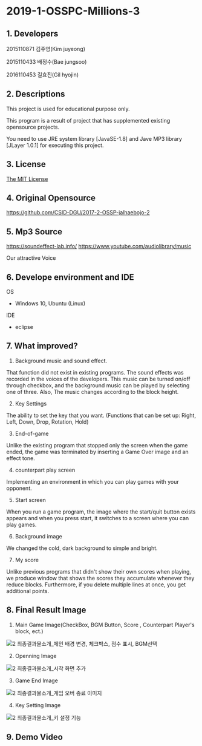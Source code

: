 # 2019-1-OSSPC-Millions-3

## 1. Developers

2015110871 김주영(Kim juyeong)

2015110433 배정수(Bae jungsoo)

2016110453 길효진(Gil hyojin)


## 2. Descriptions

This project is used for educational purpose only.

This program is a result of project that has supplemented existing opensource projects.

You need to use JRE system library [JavaSE-1.8] and Jave MP3 library [JLayer 1.0.1] for executing this project.


## 3. License

[The MIT License](https://opensource.org/licenses/MIT) 


## 4. Original Opensource

https://github.com/CSID-DGU/2017-2-OSSP-jalhaebojo-2

## 5. Mp3 Source

https://soundeffect-lab.info/
https://www.youtube.com/audiolibrary/music

Our attractive Voice

## 6. Develope environment and IDE

OS
 - Windows 10, Ubuntu (Linux)

IDE
 - eclipse

## 7. What improved?

1. Background music and sound effect.

That function did not exist in existing programs.
The sound effects was recorded in the voices of the developers.
This music can be turned on/off through checkbox, and the background music can be played by selecting one of three.
Also, The music changes according to the block height.

2. Key Settings

The ability to set the key that you want. (Functions that can be set up: Right, Left, Down, Drop, Rotation, Hold)

3. End-of-game 

Unlike the existing program that stopped only the screen when the game ended, the game was terminated by inserting a Game Over image and an effect tone.

4. counterpart play screen

Implementing an environment in which you can play games with your opponent.

5. Start screen

When you run a game program, the image where the start/quit button exists appears and when you press start, it switches to a screen where you can play games.

6. Background image

We changed the cold, dark background to simple and bright.

7. My score

Unlike previous programs that didn't show their own scores when playing, we produce window that shows the scores they accumulate whenever they reduce blocks. 
Furthermore, if you delete multiple lines at once, you get additional points.


## 8. Final Result Image 

1. Main Game Image(CheckBox, BGM Button, Score , Counterpart Player's block, ect.)

![2  최종결과물소개_메인 배경 변경, 체크박스, 점수 표시, BGM선택 ](https://user-images.githubusercontent.com/48506699/59550525-904fc200-8fa6-11e9-8d1c-6c6fc705d6c0.PNG)

2. Openning Image

![2  최종결과물소개_시작 화면 추가](https://user-images.githubusercontent.com/48506699/59550543-bd9c7000-8fa6-11e9-8f9b-c3ab81f60db4.PNG)


3. Game End Image

![2  최종결과물소개_게임 오버 종료 이미지](https://user-images.githubusercontent.com/48506699/59550536-aa89a000-8fa6-11e9-96af-11379be1b376.PNG)


4. Key Setting Image

![2  최종결과물소개_키 설정 기능](https://user-images.githubusercontent.com/48506699/59550546-cf7e1300-8fa6-11e9-80b3-2e0b44f09cba.PNG)


## 9. Demo Video
